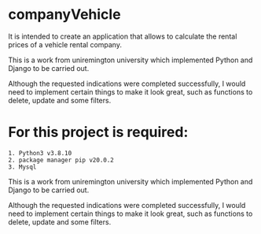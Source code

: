 # companyVehicle
It is intended to create an application that allows to calculate the rental prices of a vehicle rental company.

This is a work from uniremington university which implemented Python and Django to be carried out.

Although the requested indications were completed successfully, I would need to implement certain things to make it look great, such as functions to delete, update and some filters.

# For this project is required:
    1. Python3 v3.8.10
    2. package manager pip v20.0.2
    3. Mysql



This is a work from uniremington university which implemented Python and Django to be carried out.

Although the requested indications were completed successfully, I would need to implement certain things to make it look great, such as functions to delete, update and some filters.
